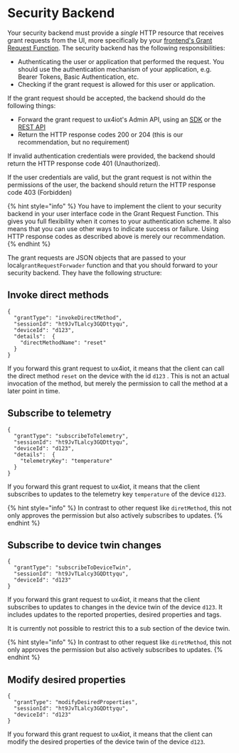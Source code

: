 # Security Backend

Your security backend must provide a _single_ HTTP resource that receives grant requests from the UI, more specifically by your [frontend's Grant Request Function](../using-react/implementing-the-grantrequestforwarder-function.md). The security backend has the following responsibilities:

* Authenticating the user or application that performed the request. You should use the authentication mechanism of your application, e.g. Bearer Tokens, Basic Authentication, etc.
* Checking if the grant request is allowed for this user or application.

If the grant request should be accepted, the backend should do the following things:

* Forward the grant request to ux4iot's Admin API, using an [SDK](admin-sdks/) or the [REST API](admin-rest-api.md)
* Return the HTTP response codes 200 or 204 \(this is our recommendation, but no requirement\)

If invalid authentication credentials were provided, the backend should return the HTTP response code 401 \(Unauthorized\).

If the user credentials are valid, but the grant request is not within the permissions of the user, the backend should return the HTTP response code 403 \(Forbidden\)

{% hint style="info" %}
You have to implement the client to your security backend in your user interface code in the Grant Request Function. This gives you full flexibility when it comes to your authentication scheme. It also means that you can use other ways to indicate success or failure. Using HTTP response codes as described above is merely our recommendation.
{% endhint %}

The grant requests are JSON objects that are passed to your local`grantRequestForwader` function and that you should forward to your security backend. They have the following structure:

## Invoke direct methods

```text
{
  "grantType": "invokeDirectMethod",
  "sessionId": "ht9JvTLalcy3GQDttyqu",
  "deviceId": "d123",
  "details":  {
    "directMethodName": "reset"
  }
}
```

If you forward this grant request to ux4iot, it means that the client can call the direct method `reset` on the device with the id `d123` . This is not an actual invocation of the method, but merely the permission to call the method at a later point in time.

## Subscribe to telemetry

```text
{
  "grantType": "subscribeToTelemetry",
  "sessionId": "ht9JvTLalcy3GQDttyqu",
  "deviceId": "d123",
  "details":  {
    "telemetryKey": "temperature"
  }
}
```

If you forward this grant request to ux4iot, it means that the client subscribes to updates to the telemetry key `temperature` of the device `d123`.

{% hint style="info" %}
In contrast to other request like `diretMethod`, this not only approves the permission but also actively subscribes to updates.
{% endhint %}

## Subscribe to device twin changes

```text
{
  "grantType": "subscribeToDeviceTwin",
  "sessionId": "ht9JvTLalcy3GQDttyqu",
  "deviceId": "d123" 
}
```

If you forward this grant request to ux4iot, it means that the client subscribes to updates to changes in the device twin of the device `d123`. It includes updates to the reported properties, desired properties and tags.

It is currently not possible to restrict this to a sub section of the device twin.

{% hint style="info" %}
In contrast to other request like `diretMethod`, this not only approves the permission but also actively subscribes to updates.
{% endhint %}

## Modify desired properties

```text
{
  "grantType": "modifyDesiredProperties",
  "sessionId": "ht9JvTLalcy3GQDttyqu",
  "deviceId": "d123" 
}
```

If you forward this grant request to ux4iot, it means that the client can modify the desired properties of the device twin of the device `d123`. 

